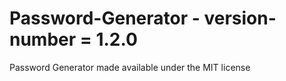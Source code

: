 # Password-Generator - version-number = 1.2.0
Password Generator made available under the MIT license

